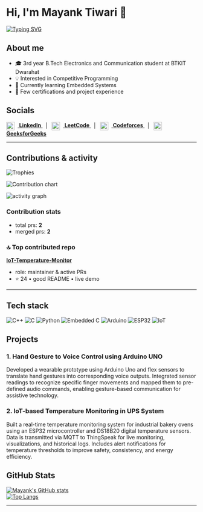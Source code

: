 # Hi, I'm Mayank Tiwari 👋

[![Typing SVG](https://readme-typing-svg.demolab.com?font=Fira+Code&size=24&duration=3000&pause=1000&color=ffffff&width=700&lines=Electronics+%26+Communication+Student;Competitive+Programmer;Embedded+Systems+Learner)](https://git.io/typing-svg)

## About me
- 🎓 3rd year B.Tech Electronics and Communication student at BTKIT Dwarahat  
- 💡 Interested in Competitive Programming  
- 🔧 Currently learning Embedded Systems  
- 📜 Few certifications and project experience  

## Socials

<p>
  <a href="https://linkedin.com/in/mayanktiwarimtr" target="_blank" rel="noopener noreferrer">
    <img src="https://cdn.jsdelivr.net/npm/simple-icons@v11/icons/linkedin.svg" width="22" height="22" alt="LinkedIn" style="vertical-align:middle; margin-right:8px;"/>
    <strong>LinkedIn</strong>
  </a>
  &nbsp;&nbsp;|&nbsp;&nbsp;
  <a href="https://leetcode.com/u/begineercoder/" target="_blank" rel="noopener noreferrer">
    <img src="https://cdn.jsdelivr.net/npm/simple-icons@v11/icons/leetcode.svg" width="22" height="22" alt="LeetCode" style="vertical-align:middle; margin-right:8px;"/>
    <strong>LeetCode</strong>
  </a>
  &nbsp;&nbsp;|&nbsp;&nbsp;
  <a href="https://codeforces.com/profile/beginner.coder_mtr" target="_blank" rel="noopener noreferrer">
    <img src="https://cdn.jsdelivr.net/npm/simple-icons@v11/icons/codeforces.svg" width="22" height="22" alt="Codeforces" style="vertical-align:middle; margin-right:8px;"/>
    <strong>Codeforces</strong>
  </a>
  &nbsp;&nbsp;|&nbsp;&nbsp;
  <a href="https://www.geeksforgeeks.org/user/mayanktiwarimtr/" target="_blank" rel="noopener noreferrer">
    <img src="https://cdn.jsdelivr.net/npm/simple-icons@v11/icons/geeksforgeeks.svg" width="22" height="22" alt="GeeksforGeeks" style="vertical-align:middle; margin-right:8px;"/>
    <strong>GeeksforGeeks</strong>
  </a>
</p>

---

## Contributions & activity

<!-- Trophies -->
<img src="https://github-profile-trophy.vercel.app/?username=mayanktiwarimt&theme=radical&row=1&column=7" alt="Trophies" />

<!-- Contribution heatmap -->
![Contribution chart](https://ghchart.rshah.org/mayanktiwarimt)

<!-- Activity graph -->
![activity graph](https://github-readme-activity-graph.cyclic.app/graph?username=mayanktiwarimt&theme=react-dark&area=true)

<!-- PR / Commit counts (placeholders updated by GitHub Action) -->

### Contribution stats

<!-- PR_COUNT -->
- total prs: **2**  
- merged prs: **2**
<!-- PR_COUNT_END -->

<!-- TOP_REPO -->
### 🔝 Top contributed repo
**[IoT-Temperature-Monitor](https://github.com/mayanktiwarimt/IoT-Temperature-Monitor)**  
- role: maintainer & active PRs  
- ⭐ 24 • good README • live demo
<!-- TOP_REPO_END -->

---

## Tech stack

![C++](https://img.shields.io/badge/C%2B%2B-00599C?style=for-the-badge&logo=c%2B%2B) ![C](https://img.shields.io/badge/C-00599C?style=for-the-badge&logo=c) ![Python](https://img.shields.io/badge/Python-3776AB?style=for-the-badge&logo=python) ![Embedded C](https://img.shields.io/badge/Embedded%20C-00599C?style=for-the-badge&logo=c) ![Arduino](https://img.shields.io/badge/Arduino-00979D?style=for-the-badge&logo=arduino) ![ESP32](https://img.shields.io/badge/ESP32-000000?style=for-the-badge&logo=espressif) ![IoT](https://img.shields.io/badge/IoT-FF6F00?style=for-the-badge&logo=internet-of-things)

## Projects
### 1. Hand Gesture to Voice Control using Arduino UNO
Developed a wearable prototype using Arduino Uno and flex sensors to translate hand gestures into corresponding voice outputs. Integrated sensor readings to recognize specific finger movements and mapped them to pre-defined audio commands, enabling gesture-based communication for assistive technology.

### 2. IoT-based Temperature Monitoring in UPS System
Built a real-time temperature monitoring system for industrial bakery ovens using an ESP32 microcontroller and DS18B20 digital temperature sensors. Data is transmitted via MQTT to ThingSpeak for live monitoring, visualizations, and historical logs. Includes alert notifications for temperature thresholds to improve safety, consistency, and energy efficiency.

## GitHub Stats
[![Mayank's GitHub stats](https://github-readme-stats.vercel.app/api?username=mayanktiwarimt&show_icons=true&theme=radical)](https://github.com/mayanktiwarimt)  
[![Top Langs](https://github-readme-stats.vercel.app/api/top-langs/?username=mayanktiwarimt&layout=compact&theme=radical)](https://github.com/mayanktiwarimt)

---
